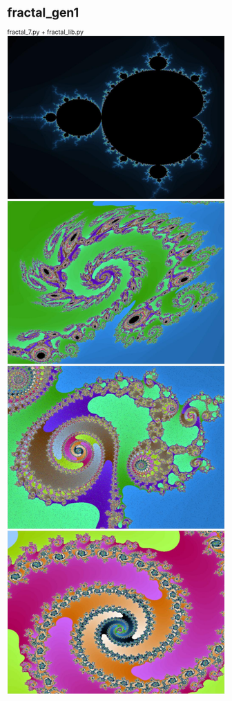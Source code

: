 # fractal_gen1
fractal_7.py + fractal_lib.py
![圖片1](https://github.com/btrend-2023/fractal_gen1/blob/main/mandelbrot.jpg)
![圖片2](https://github.com/btrend-2023/fractal_gen1/blob/main/mad_mandelbrot3_4.jpg)
![圖片3](https://github.com/btrend-2023/fractal_gen1/blob/main/mad_mandelbrot_noise_6.jpg)
![圖片4](https://github.com/btrend-2023/fractal_gen1/blob/main/mandelbrot7_1.jpg)

